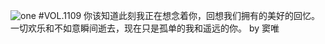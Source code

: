 ![one](http://image.wufazhuce.com/Fn53tPPWptKbfl9Ts7BGAjyKM5av)
#VOL.1109
你该知道此刻我正在想念着你，回想我们拥有的美好的回忆。一切欢乐和不如意瞬间逝去，现在只是孤单的我和遥远的你。 by 窦唯